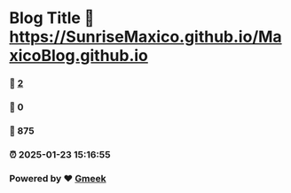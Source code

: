 # Blog Title :link: https://SunriseMaxico.github.io/MaxicoBlog.github.io 
### :page_facing_up: [2](https://SunriseMaxico.github.io/MaxicoBlog.github.io/tag.html) 
### :speech_balloon: 0 
### :hibiscus: 875 
### :alarm_clock: 2025-01-23 15:16:55 
### Powered by :heart: [Gmeek](https://github.com/Meekdai/Gmeek)
